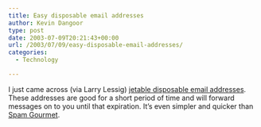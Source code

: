 ```yaml
---
title: Easy disposable email addresses
author: Kevin Dangoor
type: post
date: 2003-07-09T20:21:43+00:00
url: /2003/07/09/easy-disposable-email-addresses/
categories:
  - Technology

---
```

I just came across (via Larry Lessig) [jetable disposable email addresses][1]. These addresses are good for a short period of time and will forward messages on to you until that expiration. It&#8217;s even simpler and quicker than [Spam Gourmet][2].

 [1]: http://jetable.org/ "Disposable email, for a single usage? a"
 [2]: http://www.spamgourmet.com